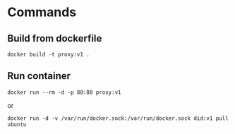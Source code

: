 


# Commands
## Build from dockerfile 
```
docker build -t proxy:v1 .
```
## Run container

```
docker run --rm -d -p 80:80 proxy:v1 
```
or
```
docker run -d -v /var/run/docker.sock:/var/run/docker.sock did:v1 pull ubuntu
```